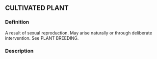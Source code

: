 ## CULTIVATED PLANT
### Definition
A result of sexual reproduction. May arise naturally or through deliberate intervention. See PLANT BREEDING.

### Description
